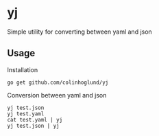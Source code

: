 # yj

Simple utility for converting between yaml and json

## Usage

Installation

    go get github.com/colinhoglund/yj

Conversion between yaml and json

    yj test.json
    yj test.yaml
    cat test.yaml | yj
    yj test.json | yj
